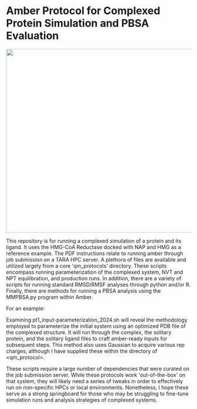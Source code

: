 # Amber Protocol for Complexed Protein Simulation and PBSA Evaluation 
<img src="https://github.com/user-attachments/assets/41cbbb8f-83e7-4fe9-b25a-1a5d1019caa7" width=900 height=500>

This repository is for running a complexed simulation of a protein and its ligand. It uses the HMG-CoA Reductase docked with NAP and HMG as a reference example. The PDF instructions relate to running amber through job submission on a TARA HPC server. A plethora of files are available and utilized largely from a core 'qm_protocols' directory. These scripts encompass running parameterization of the complexed system, NVT and NPT equilibration, and production runs. In addition, there are a variety of scripts for running standard RMSD/RMSF analyses through python and/or R. Finally, there are methods for running a PBSA analysis using the MMPBSA.py program within Amber. 

For an example: 

Examining pt1_input-parameterization_2024.sh will reveal the methodology employed to parameterize the initial system using an optimized PDB file of the complexed structure. It will run through the complex, the solitary protein, and the solitary ligand files to craft amber-ready inputs for subsequent steps. This method also uses Gaussian to acquire various rep charges, although I have supplied these within the <ligfiles> directory of <qm_protocol>.  

These scripts require a large number of dependencies that were curated on the job submission server. While these protocols work 'out-of-the-box' on that system, they will likely need a series of tweaks in order to effectively run on non-specific HPCs or local environments. Nonetheless, I hope these serve as a strong springboard for those who may be struggling to fine-tune simulation runs and analysis strategies of complexed systems. 
